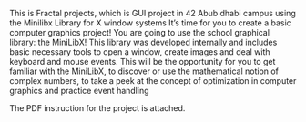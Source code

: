 This is Fractal projects, which is GUI project in 42 Abub dhabi campus using the Minilibx Library for X window systems
It’s time for you to create a basic computer graphics project! You are going to use the school graphical library: the MiniLibX! This library was developed internally and includes basic necessary tools to open a window, create images and deal with keyboard and mouse events. This will be the opportunity for you to get familiar with the MiniLibX, to discover or use the mathematical notion of complex numbers, to take a peek at the concept of optimization in computer graphics and practice event handling

The PDF instruction for the project is attached.
